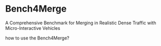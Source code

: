 # Bench4Merge
A Comprehensive Benchmark for Merging in Realistic Dense Traffic with Micro-Interactive Vehicles

how to use the Bench4Merge?